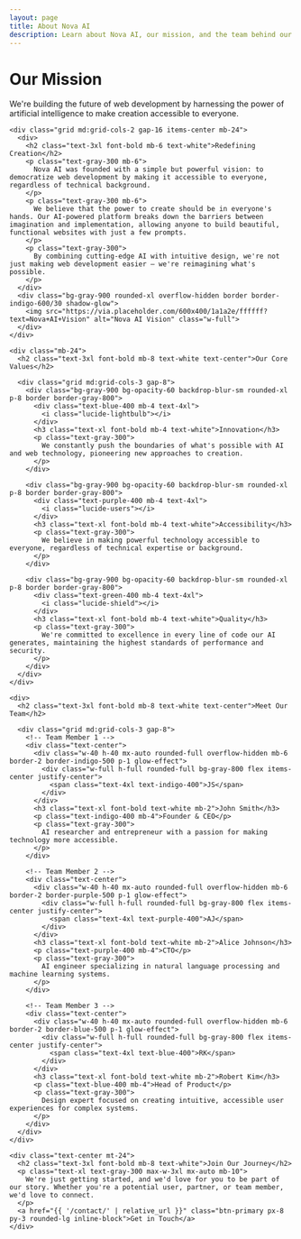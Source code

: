 ```yaml
---
layout: page
title: About Nova AI
description: Learn about Nova AI, our mission, and the team behind our innovative AI-powered web development platform.
---
```


<div class="relative overflow-hidden">
  <div class="absolute inset-0 bg-gradient-to-br from-indigo-900 to-black opacity-70 z-0"></div>
  
  <div class="max-w-5xl mx-auto px-4 py-16 relative z-10">
    <div class="text-center mb-16">
      <h1 class="text-4xl md:text-5xl font-bold mb-6 text-white">Our Mission</h1>
      <p class="text-xl text-gray-300 max-w-3xl mx-auto">
        We're building the future of web development by harnessing the power of artificial intelligence to make creation accessible to everyone.
      </p>
    </div>
    
    <div class="grid md:grid-cols-2 gap-16 items-center mb-24">
      <div>
        <h2 class="text-3xl font-bold mb-6 text-white">Redefining Creation</h2>
        <p class="text-gray-300 mb-6">
          Nova AI was founded with a simple but powerful vision: to democratize web development by making it accessible to everyone, regardless of technical background.
        </p>
        <p class="text-gray-300 mb-6">
          We believe that the power to create should be in everyone's hands. Our AI-powered platform breaks down the barriers between imagination and implementation, allowing anyone to build beautiful, functional websites with just a few prompts.
        </p>
        <p class="text-gray-300">
          By combining cutting-edge AI with intuitive design, we're not just making web development easier — we're reimagining what's possible.
        </p>
      </div>
      <div class="bg-gray-900 rounded-xl overflow-hidden border border-indigo-600/30 shadow-glow">
        <img src="https://via.placeholder.com/600x400/1a1a2e/ffffff?text=Nova+AI+Vision" alt="Nova AI Vision" class="w-full">
      </div>
    </div>
    
    <div class="mb-24">
      <h2 class="text-3xl font-bold mb-8 text-white text-center">Our Core Values</h2>
      
      <div class="grid md:grid-cols-3 gap-8">
        <div class="bg-gray-900 bg-opacity-60 backdrop-blur-sm rounded-xl p-8 border border-gray-800">
          <div class="text-blue-400 mb-4 text-4xl">
            <i class="lucide-lightbulb"></i>
          </div>
          <h3 class="text-xl font-bold mb-4 text-white">Innovation</h3>
          <p class="text-gray-300">
            We constantly push the boundaries of what's possible with AI and web technology, pioneering new approaches to creation.
          </p>
        </div>
        
        <div class="bg-gray-900 bg-opacity-60 backdrop-blur-sm rounded-xl p-8 border border-gray-800">
          <div class="text-purple-400 mb-4 text-4xl">
            <i class="lucide-users"></i>
          </div>
          <h3 class="text-xl font-bold mb-4 text-white">Accessibility</h3>
          <p class="text-gray-300">
            We believe in making powerful technology accessible to everyone, regardless of technical expertise or background.
          </p>
        </div>
        
        <div class="bg-gray-900 bg-opacity-60 backdrop-blur-sm rounded-xl p-8 border border-gray-800">
          <div class="text-green-400 mb-4 text-4xl">
            <i class="lucide-shield"></i>
          </div>
          <h3 class="text-xl font-bold mb-4 text-white">Quality</h3>
          <p class="text-gray-300">
            We're committed to excellence in every line of code our AI generates, maintaining the highest standards of performance and security.
          </p>
        </div>
      </div>
    </div>
    
    <div>
      <h2 class="text-3xl font-bold mb-8 text-white text-center">Meet Our Team</h2>
      
      <div class="grid md:grid-cols-3 gap-8">
        <!-- Team Member 1 -->
        <div class="text-center">
          <div class="w-40 h-40 mx-auto rounded-full overflow-hidden mb-6 border-2 border-indigo-500 p-1 glow-effect">
            <div class="w-full h-full rounded-full bg-gray-800 flex items-center justify-center">
              <span class="text-4xl text-indigo-400">JS</span>
            </div>
          </div>
          <h3 class="text-xl font-bold text-white mb-2">John Smith</h3>
          <p class="text-indigo-400 mb-4">Founder & CEO</p>
          <p class="text-gray-300">
            AI researcher and entrepreneur with a passion for making technology more accessible.
          </p>
        </div>
        
        <!-- Team Member 2 -->
        <div class="text-center">
          <div class="w-40 h-40 mx-auto rounded-full overflow-hidden mb-6 border-2 border-purple-500 p-1 glow-effect">
            <div class="w-full h-full rounded-full bg-gray-800 flex items-center justify-center">
              <span class="text-4xl text-purple-400">AJ</span>
            </div>
          </div>
          <h3 class="text-xl font-bold text-white mb-2">Alice Johnson</h3>
          <p class="text-purple-400 mb-4">CTO</p>
          <p class="text-gray-300">
            AI engineer specializing in natural language processing and machine learning systems.
          </p>
        </div>
        
        <!-- Team Member 3 -->
        <div class="text-center">
          <div class="w-40 h-40 mx-auto rounded-full overflow-hidden mb-6 border-2 border-blue-500 p-1 glow-effect">
            <div class="w-full h-full rounded-full bg-gray-800 flex items-center justify-center">
              <span class="text-4xl text-blue-400">RK</span>
            </div>
          </div>
          <h3 class="text-xl font-bold text-white mb-2">Robert Kim</h3>
          <p class="text-blue-400 mb-4">Head of Product</p>
          <p class="text-gray-300">
            Design expert focused on creating intuitive, accessible user experiences for complex systems.
          </p>
        </div>
      </div>
    </div>
    
    <div class="text-center mt-24">
      <h2 class="text-3xl font-bold mb-8 text-white">Join Our Journey</h2>
      <p class="text-xl text-gray-300 max-w-3xl mx-auto mb-10">
        We're just getting started, and we'd love for you to be part of our story. Whether you're a potential user, partner, or team member, we'd love to connect.
      </p>
      <a href="{{ '/contact/' | relative_url }}" class="btn-primary px-8 py-3 rounded-lg inline-block">Get in Touch</a>
    </div>
  </div>
</div>

<style>
  .glow-effect {
    box-shadow: 0 0 15px rgba(139, 92, 246, 0.3);
  }
  
  .shadow-glow {
    box-shadow: 0 0 20px rgba(99, 102, 241, 0.2);
  }
  
  .btn-primary {
    background: linear-gradient(to right, #6366f1, #8b5cf6);
    color: white;
    font-weight: 500;
    transition: all 0.3s ease;
  }
  
  .btn-primary:hover {
    transform: translateY(-2px);
    box-shadow: 0 10px 25px -5px rgba(99, 102, 241, 0.5);
  }
</style> 